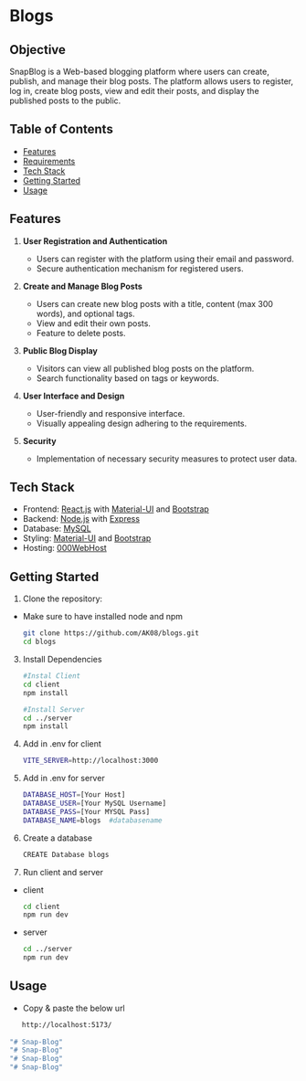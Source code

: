 ﻿# Blogs

## Objective

SnapBlog is a Web-based blogging platform where users can create, publish, and manage their blog posts. The platform allows users to register, log in, create blog posts, view and edit their posts, and display the published posts to the public.

## Table of Contents

- [Features](#features)
- [Requirements](#requirements)
- [Tech Stack](#tech-stack)
- [Getting Started](#getting-started)
- [Usage](#usage)

## Features

1. **User Registration and Authentication**
   - Users can register with the platform using their email and password.
   - Secure authentication mechanism for registered users.

2. **Create and Manage Blog Posts**
   - Users can create new blog posts with a title, content (max 300 words), and optional tags.
   - View and edit their own posts.
   - Feature to delete posts.

3. **Public Blog Display**
   - Visitors can view all published blog posts on the platform.
   - Search functionality based on tags or keywords.

4. **User Interface and Design**
   - User-friendly and responsive interface.
   - Visually appealing design adhering to the requirements.

5. **Security**
   - Implementation of necessary security measures to protect user data.


## Tech Stack

- Frontend: [React.js](https://reactjs.org/) with [Material-UI](https://material-ui.com/) and [Bootstrap](https://getbootstrap.com/)
- Backend: [Node.js](https://nodejs.org/) with [Express](https://expressjs.com/)
- Database: [MySQL](https://www.mysql.com/)
- Styling: [Material-UI](https://material-ui.com/) and [Bootstrap](https://getbootstrap.com/)
- Hosting: [000WebHost](https://in.000webhost.com)

## Getting Started

1. Clone the repository:
- Make sure to have installed node and npm
   ```bash
   git clone https://github.com/AK08/blogs.git
   cd blogs

3. Install Dependencies
   ```bash
   #Instal Client
   cd client
   npm install

   #Install Server
   cd ../server
   npm install

4. Add in .env for client
   ```bash
   VITE_SERVER=http://localhost:3000

5. Add in .env for server
   ```bash
   DATABASE_HOST=[Your Host]
   DATABASE_USER=[Your MySQL Username]
   DATABASE_PASS=[Your MYSQL Pass]
   DATABASE_NAME=blogs  #databasename

6. Create a database
   ```bash
   CREATE Database blogs

7. Run client and server
- client
   ```bash
   cd client
   npm run dev

- server
   ```bash
   cd ../server
   npm run dev

## Usage
- Copy & paste the below url
```bash
   http://localhost:5173/
   
"# Snap-Blog" 
"# Snap-Blog" 
"# Snap-Blog" 
"# Snap-Blog" 
